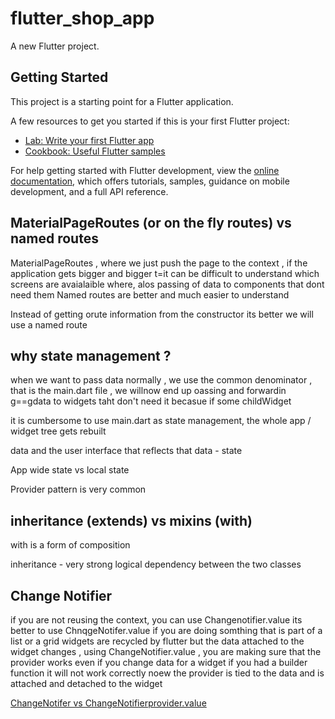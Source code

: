 # flutter_shop_app

A new Flutter project.

## Getting Started

This project is a starting point for a Flutter application.

A few resources to get you started if this is your first Flutter project:

- [Lab: Write your first Flutter app](https://docs.flutter.dev/get-started/codelab)
- [Cookbook: Useful Flutter samples](https://docs.flutter.dev/cookbook)

For help getting started with Flutter development, view the
[online documentation](https://docs.flutter.dev/), which offers tutorials,
samples, guidance on mobile development, and a full API reference.


## MaterialPageRoutes (or on the fly routes) vs named routes

MaterialPageRoutes , where we just push the page to the context , if the application gets bigger and bigger t=it can be difficult to understand which screens are avaialaible where, alos passing of data to components that dont need them
Named routes are better and much easier to understand 

Instead of getting orute information from the constructor its better we will use a named route 

## why state management ? 

when we want to pass data normally , we use the common denominator , that is the main.dart file  , we willnow end up oassing and forwardin g==gdata to widgets taht don't need it becasue if some childWidget 

it is cumbersome to use main.dart as state management, the whole app / widget tree gets rebuilt 

data and the user interface that reflects that data - state

App wide state vs local state 

Provider pattern is very common 


## inheritance (extends) vs mixins (with)

with is a form of composition

inheritance - very strong logical dependency between the two classes

## Change Notifier

if you are not reusing the context, you can use Changenotifier.value
its better to use ChnqgeNotifer.value if you are doing somthing that is part of a list or a grid widgets are recycled by flutter but the data attached to the widget changes , using ChangeNotifier.value , you are making sure that the provider works even if you change data for a widget 
if you had a builder function it will not work correctly noew the provider is tied to the data and is attached and detached to the widget 

[ChangeNotifer vs ChangeNotifierprovider.value](https://stackoverflow.com/questions/57335980/changenotifierprovider-vs-changenotifierprovider-value)



